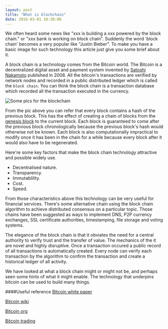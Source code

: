 ```yaml
---
layout: post
title: "What is blockchain"
date: 2016-03-01 10:30:00
---
```


We often heard some news like "xxx is building a xxx powered by the block chain." or "xxx bank is working on block chain". Suddenly the word 'block chain' becomes a very popular like "Justin Bieber". To make you have a basic image for such technology this article just give you some brief about it.

A block chain is a technology comes from the Bitcoin world. The Bitcoin is a decentralized digital asset and payment system invented by [Satoshi Nakamoto](https://en.wikipedia.org/wiki/Satoshi_Nakamoto) published in 2008. All the bitcoin's transactions are verified by network nodes and recorded in a public distributed ledger which is called the `block chain`. You can think the block chain is a transaction database which recorded all the transaction executed in the currency.

![Some pics for the blockchain]({{site.url}}/assets/Bitcoin_Block_Data.png)

From the pic above you can refer that every block contains a hash of the previous block. This has the effect of creating a chain of blocks from the [genesis block](https://en.bitcoin.it/wiki/Genesis_block) to the current block. Each block is guaranteed to come after the previous block chronologically because the previous block's hash would otherwise not be known. Each block is also computationally impractical to modify once it has been in the chain for a while because every block after it would also have to be regenerated.

Here're some key factors that make the block chain technology attractive and possible widely use.

- Decentralised nature.
- Transparency.
- Immutablility.
- Cost.
- Speed.

From those characteristics above this technology can be very useful for financial services. There's some alternative chain using the block chain algorithm to achieve distributed consensus on a particular topic. Those chains have been suggested as ways to implement DNS, P2P currency exchanges, SSL certificate authorities, timestamping, file storage and voting systems.

The elegance of the block chain is that it obviates the need for a central authority to verify trust and the transfer of value. The mechanics of the it are novel and highly disruptive. Once a transaction occured a public record of all transactions is automatically created. Every node can verify each transaction by the algorithm to confirm the transaction and create a historical ledger of all activity.

We have looked at what a block chain might or might not be, and perhaps seen some hints of what it might enable. The technology that underpins bitcoin can be used to build many things.

####Useful reference
[Bitcoin white paper](https://bitcoin.org/bitcoin.pdf)

[Bitcoin wiki](https://en.bitcoin.it/wiki/Main_Page)

[Bitcoin org](https://bitcoin.org/en/)

[Bitcoin trading](https://www.coinbase.com/)
